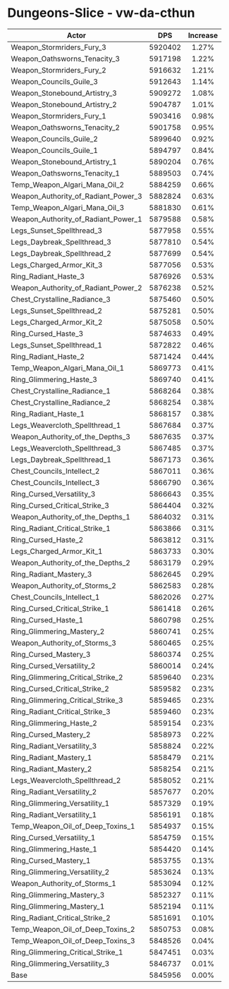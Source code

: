 # Dungeons-Slice - vw-da-cthun
| Actor | DPS | Increase |
|---|:---:|:---:|
|Weapon_Stormriders_Fury_3|5920402|1.27%|
|Weapon_Oathsworns_Tenacity_3|5917198|1.22%|
|Weapon_Stormriders_Fury_2|5916632|1.21%|
|Weapon_Councils_Guile_3|5912643|1.14%|
|Weapon_Stonebound_Artistry_3|5909272|1.08%|
|Weapon_Stonebound_Artistry_2|5904787|1.01%|
|Weapon_Stormriders_Fury_1|5903416|0.98%|
|Weapon_Oathsworns_Tenacity_2|5901758|0.95%|
|Weapon_Councils_Guile_2|5899640|0.92%|
|Weapon_Councils_Guile_1|5894797|0.84%|
|Weapon_Stonebound_Artistry_1|5890204|0.76%|
|Weapon_Oathsworns_Tenacity_1|5889503|0.74%|
|Temp_Weapon_Algari_Mana_Oil_2|5884259|0.66%|
|Weapon_Authority_of_Radiant_Power_3|5882824|0.63%|
|Temp_Weapon_Algari_Mana_Oil_3|5881830|0.61%|
|Weapon_Authority_of_Radiant_Power_1|5879588|0.58%|
|Legs_Sunset_Spellthread_3|5877958|0.55%|
|Legs_Daybreak_Spellthread_3|5877810|0.54%|
|Legs_Daybreak_Spellthread_2|5877699|0.54%|
|Legs_Charged_Armor_Kit_3|5877056|0.53%|
|Ring_Radiant_Haste_3|5876926|0.53%|
|Weapon_Authority_of_Radiant_Power_2|5876238|0.52%|
|Chest_Crystalline_Radiance_3|5875460|0.50%|
|Legs_Sunset_Spellthread_2|5875281|0.50%|
|Legs_Charged_Armor_Kit_2|5875058|0.50%|
|Ring_Cursed_Haste_3|5874633|0.49%|
|Legs_Sunset_Spellthread_1|5872822|0.46%|
|Ring_Radiant_Haste_2|5871424|0.44%|
|Temp_Weapon_Algari_Mana_Oil_1|5869773|0.41%|
|Ring_Glimmering_Haste_3|5869740|0.41%|
|Chest_Crystalline_Radiance_1|5868264|0.38%|
|Chest_Crystalline_Radiance_2|5868254|0.38%|
|Ring_Radiant_Haste_1|5868157|0.38%|
|Legs_Weavercloth_Spellthread_1|5867684|0.37%|
|Weapon_Authority_of_the_Depths_3|5867635|0.37%|
|Legs_Weavercloth_Spellthread_3|5867485|0.37%|
|Legs_Daybreak_Spellthread_1|5867173|0.36%|
|Chest_Councils_Intellect_2|5867011|0.36%|
|Chest_Councils_Intellect_3|5866790|0.36%|
|Ring_Cursed_Versatility_3|5866643|0.35%|
|Ring_Cursed_Critical_Strike_3|5864404|0.32%|
|Weapon_Authority_of_the_Depths_1|5864032|0.31%|
|Ring_Radiant_Critical_Strike_1|5863866|0.31%|
|Ring_Cursed_Haste_2|5863812|0.31%|
|Legs_Charged_Armor_Kit_1|5863733|0.30%|
|Weapon_Authority_of_the_Depths_2|5863179|0.29%|
|Ring_Radiant_Mastery_3|5862645|0.29%|
|Weapon_Authority_of_Storms_2|5862583|0.28%|
|Chest_Councils_Intellect_1|5862026|0.27%|
|Ring_Cursed_Critical_Strike_1|5861418|0.26%|
|Ring_Cursed_Haste_1|5860798|0.25%|
|Ring_Glimmering_Mastery_2|5860741|0.25%|
|Weapon_Authority_of_Storms_3|5860465|0.25%|
|Ring_Cursed_Mastery_3|5860374|0.25%|
|Ring_Cursed_Versatility_2|5860014|0.24%|
|Ring_Glimmering_Critical_Strike_2|5859640|0.23%|
|Ring_Cursed_Critical_Strike_2|5859582|0.23%|
|Ring_Glimmering_Critical_Strike_3|5859465|0.23%|
|Ring_Radiant_Critical_Strike_3|5859460|0.23%|
|Ring_Glimmering_Haste_2|5859154|0.23%|
|Ring_Cursed_Mastery_2|5858973|0.22%|
|Ring_Radiant_Versatility_3|5858824|0.22%|
|Ring_Radiant_Mastery_1|5858479|0.21%|
|Ring_Radiant_Mastery_2|5858254|0.21%|
|Legs_Weavercloth_Spellthread_2|5858052|0.21%|
|Ring_Radiant_Versatility_2|5857677|0.20%|
|Ring_Glimmering_Versatility_1|5857329|0.19%|
|Ring_Radiant_Versatility_1|5856191|0.18%|
|Temp_Weapon_Oil_of_Deep_Toxins_1|5854937|0.15%|
|Ring_Cursed_Versatility_1|5854759|0.15%|
|Ring_Glimmering_Haste_1|5854420|0.14%|
|Ring_Cursed_Mastery_1|5853755|0.13%|
|Ring_Glimmering_Versatility_2|5853624|0.13%|
|Weapon_Authority_of_Storms_1|5853094|0.12%|
|Ring_Glimmering_Mastery_3|5852327|0.11%|
|Ring_Glimmering_Mastery_1|5852194|0.11%|
|Ring_Radiant_Critical_Strike_2|5851691|0.10%|
|Temp_Weapon_Oil_of_Deep_Toxins_2|5850753|0.08%|
|Temp_Weapon_Oil_of_Deep_Toxins_3|5848526|0.04%|
|Ring_Glimmering_Critical_Strike_1|5847451|0.03%|
|Ring_Glimmering_Versatility_3|5846737|0.01%|
|Base|5845956|0.00%|
